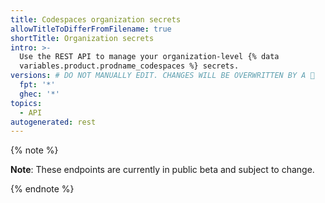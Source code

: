 ```yaml
---
title: Codespaces organization secrets
allowTitleToDifferFromFilename: true
shortTitle: Organization secrets
intro: >-
  Use the REST API to manage your organization-level {% data
  variables.product.prodname_codespaces %} secrets.
versions: # DO NOT MANUALLY EDIT. CHANGES WILL BE OVERWRITTEN BY A 🤖
  fpt: '*'
  ghec: '*'
topics:
  - API
autogenerated: rest
---
```


{% note %}

**Note**: These endpoints are currently in public beta and subject to change.

{% endnote %}

<!-- Content after this section is automatically generated -->
